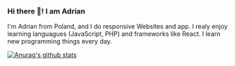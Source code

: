 ### Hi there 👋! I am Adrian
I'm Adrian from Poland, and I do responsive Websites and app. I realy enjoy learning languagues (JavaScript, PHP) and frameworks like React. I learn new programming things every day.

[![Anurag's github stats](https://github-readme-stats.vercel.app/api?username=AdrianFilinski)](https://github.com/anuraghazra/github-readme-stats)

